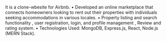 It is a clone-wbesite for Airbnb.
•	Developed an online marketplace that connects homeowners looking to rent out their properties with individuals seeking accommodations in various locales. 
•	Property listing and search functionality , user registration, login, and profile management , Review and rating system.
•	Technologies Used: MongoDB, Express.js, React, Node.js (MERN Stack).
